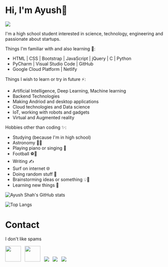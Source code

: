 # Hi, I'm Ayush🚀
![](https://komarev.com/ghpvc/?username=AyushShahh&color=dc143c)

I'm a high school student interested in science, technology, engineering and passionate about startups.

Things I'm familiar with and also learning 🌱:
- HTML | CSS | Bootstrap | JavaScript | jQuery | C | Python
- PyCharm | Visual Studio Code | GitHub
- Google Cloud Platform | Netlify 

Things I wish to learn or try in future ⚡:
- Artificial Intelligence, Deep Learning, Machine learning
- Backend Technologies
- Making Andriod and desktop applications
- Cloud technologies and Data science
- IoT, working with robots and gadgets
- Virtual and Augmented reality

Hobbies other than coding ✨:
- Studying (because I'm in high school)
- Astronomy 🌌🔭
- Playing piano or singing 🎹
- Football ⚽️🥅
- Writing ✍
- Surf on internet 🌐
- Doing random stuff 💬
- Brainstorming ideas or something 💡💭
- Learning new things 🔰

![Ayush Shah's GitHub stats](https://github-readme-stats.vercel.app/api?username=AyushShahh&show_icons=true&theme=vision-friendly-dark&bg_color=0,000000,000000,130F40)

![Top Langs](https://github-readme-stats.vercel.app/api/top-langs/?username=AyushShahh&langs_count=10&layout=compact&theme=vision-friendly-dark&bg_color=90,2c070e,000000,000000,000000)

# Contact
I don't like spams
<p>
<a href="https://twitter.com/ayushshah__" target="_blank" rel="noopener noreferrer"><img src="https://img.icons8.com/plasticine/100/000000/twitter.png" width="50" /></a>  
&nbsp; <a href="https://www.instagram.com/ayushshah__/" target="_blank" rel="noopener noreferrer"><img src="https://img.icons8.com/plasticine/100/000000/instagram-new.png" width="50"/></a>
&nbsp; <a href="https://www.quora.com/profile/Ayush-Shah-133/" target="_blank" rel="noopener noreferrer"><img src="https://img.icons8.com/clouds/50/000000/quora.png"/></a>
&nbsp; <a href="https://www.clubhouse.com/@ayushshah_" target="_blank" rel="noopener noreferrer"><img src="https://img.icons8.com/fluent/45/000000/so-so.png"/></a>
&nbsp; <a href="https://www.discordapp.com/users/810944110046740491" target="_blank" rel="noopener noreferrer"><img src="https://img.icons8.com/doodle/46/000000/discord-new-logo.png"/></a>

<!--
**AyushShahh/AyushShahh** is a ✨ _special_ ✨ repository because its `README.md` (this file) appears on your GitHub profile.

Here are some ideas to get you started:

- 🔭 I’m currently working on ...
- 🌱 I’m currently learning ...
- 👯 I’m looking to collaborate on ...
- 🤔 I’m looking for help with ...
- 💬 Ask me about ...
- 📫 How to reach me: ...
- 😄 Pronouns: ...
- ⚡ Fun fact: ...
-->

